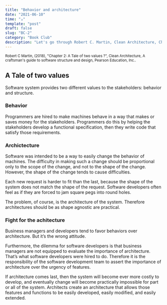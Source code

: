 ```yaml
---
title: "Behavior and architecture"
date: "2021-06-10"
time: "☕️"
template: "post"
draft: false
slug: "BC-2"
category: "Book Club"
description: "Let's go through Robert C. Martin, Clean Architecture, Chapter 2. A Tale of two value"
---
```


<sub>Robert C Martin, (2018), "Chapter 2: A Tale of two values ?", Clean Architecture, A craftsman's guide to software structure and design, Pearson Education, Inc..</sub>

## A Tale of two values

Software system provides two different values to the stakeholders: behavior and structure.

### Behavior

Programmers are hired to make machines behave in a way that makes or saves money for the stakeholders. Programmers do this by helping the stakeholders develop a functional specification, then they write code that satisfy those requirements.

### Archictecture

Software was intended to be a way to easily change the behavior of machines.
The difficulty in making such a change should be proportional only to the scope of the change, and not to the shape of the change. However, the shape of the change tends to cause difficulties.


Each new request is harder to fit than the last, because the shape of the system does not match the shape of the request. Software developers often feel as if they are forced to jam square pegs into round holes.

The problem, of course, is the architecture of the system. Therefore architectures should be as shape agnostic are practical.

### Fight for the achitecture 

Business managers and developers tend to favor behaviors over architecture. But it’s the wrong attitude.

Furthermore, the dilemma for software developers is that business managers are not equipped to evaluate the importance of architecture. That’s what software developers were hired to do. Therefore it is the responsibility of the software development team to assert the importance of architecture over the urgency of features.

If architecture comes last, then the system will become ever more costly to develop, and eventually change will become practically impossible for part or all of the system. Architects create an architecture that allows those features and functions to be easily developed, easily modified, and easily extended.
